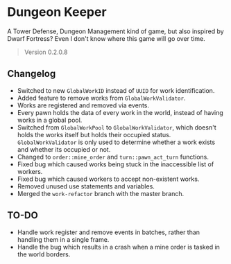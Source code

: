 # Dungeon Keeper

A Tower Defense, Dungeon Management kind of game, but also inspired by Dwarf Fortress? Even I don't know where this game will go over time.

> Version 0.2.0.8

## Changelog

- Switched to new `GlobalWorkID` instead of `UUID` for work identification.
- Added feature to remove works from `GlobalWorkValidator`.
- Works are registered and removed via events.
- Every pawn holds the data of every work in the world, instead of having works in a global pool.
- Switched from `GlobalWorkPool` to `GlobalWorkValidator`, which doesn't holds the works itself but holds their occupied status. `GlobalWorkValidator` is only used to determine whether a work exists and whether its occupied or not.
- Changed to `order::mine_order` and `turn::pawn_act_turn` functions.
- Fixed bug which caused works being stuck in the inaccessible list of workers.
- Fixed bug which caused workers to accept non-existent works.
- Removed unused use statements and variables.
- Merged the `work-refactor` branch with the master branch.

## TO-DO

- Handle work register and remove events in batches, rather than handling them in a single frame.
- Handle the bug which results in a crash when a mine order is tasked in the world borders.